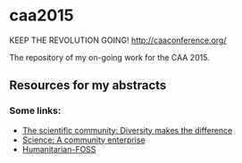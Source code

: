 caa2015
=======

KEEP THE REVOLUTION GOING! http://caaconference.org/

The repository of my on-going work for the CAA 2015.

## Resources for my abstracts

### Some links:
  - [The scientific community: Diversity makes the difference](http://undsci.berkeley.edu/article/socialsideofscience_02)
  - [Science: A community enterprise](http://undsci.berkeley.edu/article/socialsideofscience_03)
  - [Humanitarian-FOSS](http://en.wikipedia.org/wiki/Humanitarian-FOSS)
